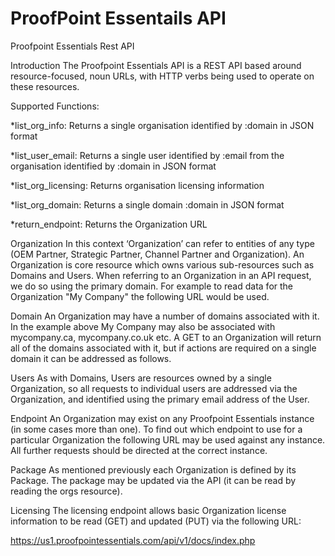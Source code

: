 # ProofPoint Essentails API 

Proofpoint Essentials Rest API

Introduction
The Proofpoint Essentials API is a REST API based around resource-focused, noun URLs, with HTTP verbs being used to operate on these resources. 

Supported Functions:

*list_org_info: Returns a single organisation identified by :domain in JSON format

*list_user_email: Returns a single user identified by :email from the organisation identified by :domain in JSON format

*list_org_licensing: Returns organisation licensing information

*list_org_domain: Returns a single domain :domain in JSON format

*return_endpoint: Returns the Organization URL

Organization
In this context ‘Organization’ can refer to entities of any type (OEM Partner, Strategic Partner, Channel Partner and Organization). An Organization is core resource which owns various sub-resources such as Domains and Users. When referring to an Organization in an API request, we do so using the primary domain. For example to read data for the Organization "My Company" the following URL would be used.

Domain
An Organization may have a number of domains associated with it. In the example above My Company may also be associated with mycompany.ca, mycompany.co.uk etc. A GET to an Organization will return all of the domains associated with it, but if actions are required on a single domain it can be addressed as follows.

Users
As with Domains, Users are resources owned by a single Organization, so all requests to individual users are addressed via the Organization, and identified using the primary email address of the User.

Endpoint
An Organization may exist on any Proofpoint Essentials instance (in some cases more than one). To find out which endpoint to use for a particular Organization the following URL may be used against any instance. All further requests should be directed at the correct instance.

Package
As mentioned previously each Organization is defined by its Package. The package may be updated via the API (it can be read by reading the orgs resource).

Licensing
The licensing endpoint allows basic Organization license information to be read (GET) and updated (PUT) via the following URL:

https://us1.proofpointessentials.com/api/v1/docs/index.php
